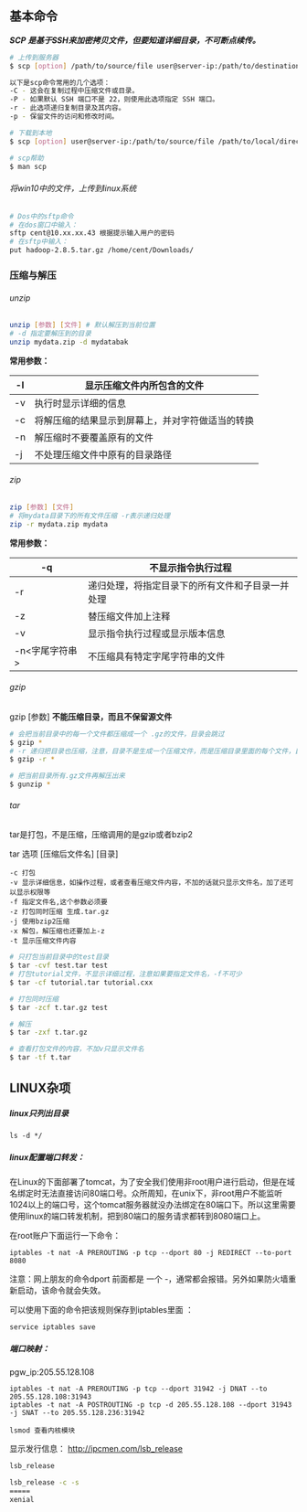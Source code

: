 ## 基本命令

***SCP 是基于SSH来加密拷贝文件，但要知道详细目录，不可断点续传。***

```bash
# 上传到服务器
$ scp [option] /path/to/source/file user@server-ip:/path/to/destination/directory

以下是scp命令常用的几个选项：
-C - 这会在复制过程中压缩文件或目录。
-P - 如果默认 SSH 端口不是 22，则使用此选项指定 SSH 端口。
-r - 此选项递归复制目录及其内容。
-p - 保留文件的访问和修改时间。

# 下载到本地
$ scp [option] user@server-ip:/path/to/source/file /path/to/local/directory

# scp帮助
$ man scp
```



###### 将win10中的文件，上传到linux系统

```bash
# Dos中的sftp命令
# 在dos窗口中输入：
sftp cent@10.xx.xx.43 根据提示输入用户的密码
# 在sftp中输入： 
put hadoop-2.8.5.tar.gz /home/cent/Downloads/
```



### 压缩与解压

###### unzip

```bash
unzip [参数] [文件] # 默认解压到当前位置
# -d 指定要解压到的目录
unzip mydata.zip -d mydatabak 
```

**常用参数：**

| -l   | 显示压缩文件内所包含的文件                       |
| ---- | ------------------------------------------------ |
| -v   | 执行时显示详细的信息                             |
| -c   | 将解压缩的结果显示到屏幕上，并对字符做适当的转换 |
| -n   | 解压缩时不要覆盖原有的文件                       |
| -j   | 不处理压缩文件中原有的目录路径                   |



###### zip

```bash
zip [参数] [文件]
# 将mydata目录下的所有文件压缩 -r表示递归处理
zip -r mydata.zip mydata 
```

**常用参数：**

| -q             | 不显示指令执行过程                               |
| -------------- | ------------------------------------------------ |
| -r             | 递归处理，将指定目录下的所有文件和子目录一并处理 |
| -z             | 替压缩文件加上注释                               |
| -v             | 显示指令执行过程或显示版本信息                   |
| -n<字尾字符串> | 不压缩具有特定字尾字符串的文件                   |



###### gzip

gzip [参数] **不能压缩目录，而且不保留源文件**

```bash
# 会把当前目录中的每一个文件都压缩成一个 .gz的文件，目录会跳过 
$ gzip *
# -r 递归把目录也压缩，注意，目录不是生成一个压缩文件，而是压缩目录里面的每个文件，目录任然存在！！！
$ gzip -r *

# 把当前目录所有.gz文件再解压出来
$ gunzip * 
```



###### tar

tar是打包，不是压缩，压缩调用的是gzip或者bzip2

tar 选项 [压缩后文件名] [目录]

```
-c 打包
-v 显示详细信息，如操作过程，或者查看压缩文件内容，不加的话就只显示文件名，加了还可以显示权限等
-f 指定文件名,这个参数必须要
-z 打包同时压缩 生成.tar.gz
-j 使用bzip2压缩
-x 解包，解压缩也还要加上-z
-t 显示压缩文件内容
```

```bash
# 只打包当前目录中的test目录
$ tar -cvf test.tar test
# 打包tutorial文件，不显示详细过程，注意如果要指定文件名，-f不可少
$ tar -cf tutorial.tar tutorial.cxx

# 打包同时压缩
$ tar -zcf t.tar.gz test

# 解压
$ tar -zxf t.tar.gz

# 查看打包文件的内容，不加v只显示文件名
$ tar -tf t.tar
```



## LINUX杂项


##### linux只列出目录
```
ls -d */
```



##### linux配置端口转发：

在Linux的下面部署了tomcat，为了安全我们使用非root用户进行启动，但是在域名绑定时无法直接访问80端口号。众所周知，在unix下，非root用户不能监听1024以上的端口号，这个tomcat服务器就没办法绑定在80端口下。所以这里需要使用linux的端口转发机制，把到80端口的服务请求都转到8080端口上。

在root账户下面运行一下命令：

```
iptables -t nat -A PREROUTING -p tcp --dport 80 -j REDIRECT --to-port 8080
```

注意：网上朋友的命令dport 前面都是 一个 -，通常都会报错。另外如果防火墙重新启动，该命令就会失效。

可以使用下面的命令把该规则保存到iptables里面 ：

```
service iptables save
```



##### 端口映射：

pgw_ip:205.55.128.108 

```
iptables -t nat -A PREROUTING -p tcp --dport 31942 -j DNAT --to 205.55.128.108:31943
iptables -t nat -A POSTROUTING -p tcp -d 205.55.128.108 --dport 31943 -j SNAT --to 205.55.128.236:31942
```



```
lsmod 查看内核模块
```



显示发行信息： http://ipcmen.com/lsb_release

```bash
lsb_release

lsb_release -c -s
=====
xenial
```
